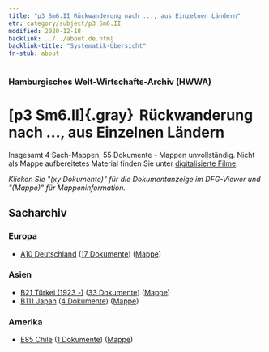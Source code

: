 ```yaml
---
title: "p3 Sm6.II Rückwanderung nach ..., aus Einzelnen Ländern"
etr: category/subject/p3 Sm6.II
modified: 2020-12-18
backlink: ../../about.de.html
backlink-title: "Systematik-Übersicht"
fn-stub: about
---
```


### Hamburgisches Welt-Wirtschafts-Archiv (HWWA)
# [p3 Sm6.II]{.gray}&#8201; Rückwanderung nach ..., aus Einzelnen Ländern&#160; 




Insgesamt 4 Sach-Mappen, 55 Dokumente - Mappen unvollständig.
Nicht als Mappe aufbereitetes Material finden Sie unter [digitalisierte Filme](/film/h1_sh).

_Klicken Sie "(xy Dokumente)" für die Dokumentanzeige im DFG-Viewer und "(Mappe)" für Mappeninformation._

## Sacharchiv




### Europa

- [A10 Deutschland](../../../geo/about.de.html#A10) (<a href="https://dfg-viewer.de/show/?tx_dlf[id]=https://pm20.zbw.eu/mets/sh/1261xx/126128/1459xx/145923/public.mets.de.xml" target="_blank">17 Dokumente</a>) ([Mappe](http://purl.org/pressemappe20/folder/sh/126128,145923))

### Asien

- [B21 Türkei (1923 -)](../../../geo/about.de.html#B21) (<a href="https://dfg-viewer.de/show/?tx_dlf[id]=https://pm20.zbw.eu/mets/sh/1411xx/141111/1459xx/145923/public.mets.de.xml" target="_blank">33 Dokumente</a>) ([Mappe](http://purl.org/pressemappe20/folder/sh/141111,145923))
- [B111 Japan](../../../geo/about.de.html#B111) (<a href="https://dfg-viewer.de/show/?tx_dlf[id]=https://pm20.zbw.eu/mets/sh/1412xx/141272/1459xx/145923/public.mets.de.xml" target="_blank">4 Dokumente</a>) ([Mappe](http://purl.org/pressemappe20/folder/sh/141272,145923))

### Amerika

- [E85 Chile](../../../geo/about.de.html#E85) (<a href="https://dfg-viewer.de/show/?tx_dlf[id]=https://pm20.zbw.eu/mets/sh/1416xx/141691/1459xx/145923/public.mets.de.xml" target="_blank">1 Dokumente</a>) ([Mappe](http://purl.org/pressemappe20/folder/sh/141691,145923))


